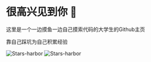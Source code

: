 # 很高兴见到你 👋

这里是一个一边摸鱼一边自己摸索代码的大学生的Github主页

靠自己踩坑为自己积累经验

![Stars-harbor](http://github-profile-summary-cards.vercel.app/api/cards/profile-details?username=Stars-harbor&theme=tokyonight)
![Stars-harbor](http://github-profile-summary-cards.vercel.app/api/cards/productive-time?username=Stars-harbor&theme=vue&utcOffset=8)
